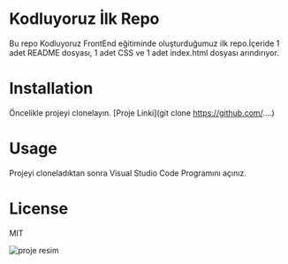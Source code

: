 # Kodluyoruz İlk Repo
Bu repo Kodluyoruz FrontEnd eğitiminde oluşturduğumuz ilk repo.İçeride 1 adet README dosyası, 1 adet CSS ve 1 adet index.html dosyası arındırıyor.

# Installation
Öncelikle projeyi clonelayın.
[Proje Linki](git clone https://github.com/....)
# Usage
Projeyi cloneladıktan sonra Visual Studio Code Programını açınız.
# License
MIT

![proje resim](https://picsum.photos/id/5/150/150)
